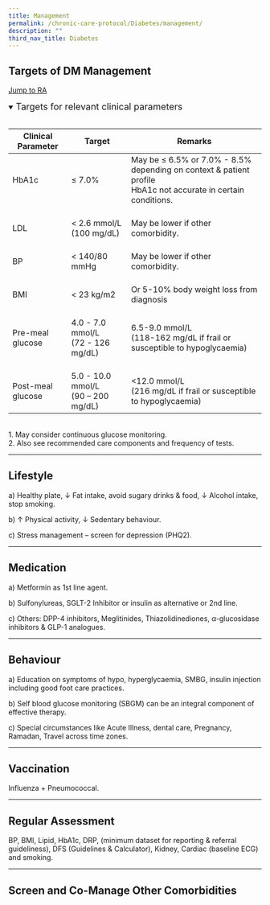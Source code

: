 ```yaml
---
title: Management
permalink: /chronic-care-protocol/Diabetes/management/
description: ""
third_nav_title: Diabetes
---
```

## Targets of DM Management 
<a href="#RA" > Jump to RA </a>
	
<details open><summary><font size="+1">Targets for relevant clinical parameters </font></summary>
	<br>
<table>
<thead>
  <tr>
    <th>Clinical Parameter</th>
    <th>Target</th>
    <th>Remarks</th>
  </tr>
</thead>
<tbody>
  <tr>
    <td>HbA1c</td>
    <td>≤ 7.0%</td>
    <td>May be ≤ 6.5% or 7.0% - 8.5% depending on context &amp; patient profile<br>HbA1c not accurate in certain conditions.   <br></td>
  </tr>
  <tr>
    <td>   <br>LDL   </td>
    <td>   <br>&lt; 2.6 mmol/L (100 mg/dL)   </td>
    <td>   <br>May be lower if other comorbidity.</td>
  </tr>
  <tr>
    <td>   <br>BP   </td>
    <td>   <br>&lt; 140/80 mmHg   </td>
    <td>   <br>May be lower if other comorbidity.</td>
  </tr>
  <tr>
    <td>   <br>BMI   </td>
    <td>   <br>&lt; 23 kg/m2    </td>
    <td>   <br>Or 5-10% body weight loss from diagnosis   </td>
  </tr>
  <tr>
    <td>   <br>Pre-meal glucose   </td>
    <td>   <br>4.0 -   7.0 mmol/L <br>(72 - 126 mg/dL)    </td>
    <td>   <br>6.5-9.0 mmol/L    <br>(118-162 mg/dL if frail or susceptible to hypoglycaemia)   </td>
  </tr>
  <tr>
    <td>   <br>Post-meal glucose   </td>
    <td>   <br>5.0 - 10.0   mmol/L <br> (90 – 200 mg/dL)    </td>
    <td>   <br>&lt;12.0 mmol/L    <br>(216 mg/dL   if frail or susceptible to hypoglycaemia)   </td>
  </tr>
</tbody>
</table>
<br>1. May consider continuous glucose monitoring.<br> 
2. Also see recommended care components and frequency of tests.
	<hr>
	</details>
	
## Lifestyle

a) Healthy plate, ↓ Fat intake, avoid sugary drinks & food, ↓ Alcohol intake, stop smoking.

b) ↑ Physical activity, ↓ Sedentary behaviour.

c)	 Stress management – screen for depression (PHQ2).
<hr>

## Medication

a)	Metformin as 1st line agent.

b)	Sulfonylureas, SGLT-2 Inhibitor or insulin as alternative or 2nd line.

c)	Others: DPP-4 inhibitors, Meglitinides, Thiazolidinediones, α-glucosidase inhibitors & GLP-1 analogues.

<hr>

## Behaviour

a)	Education on symptoms of hypo, hyperglycaemia, SMBG, insulin injection including good foot care practices.

b) Self blood glucose monitoring (SBGM) can be an integral component of effective therapy.

c) Special circumstances like Acute Illness, dental care, Pregnancy, Ramadan, Travel across time zones.

<hr>

## Vaccination

Influenza + Pneumococcal.

<HR id="RA">

## Regular Assessment

BP, BMI, Lipid, HbA1c, DRP, (minimum dataset for reporting & referral guideliness), DFS (Guidelines & Calculator), Kidney, Cardiac (baseline ECG) and smoking.

<hr>

## Screen and Co-Manage Other Comorbidities